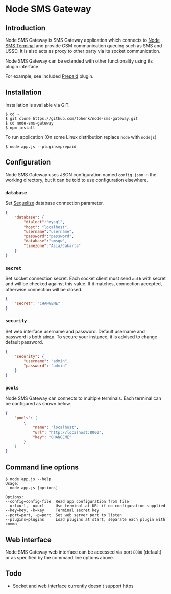 # Node SMS Gateway

## Introduction

Node SMS Gateway is SMS Gateway application which connects to
[Node SMS Terminal](https://github.com/tohenk/node-sms-terminal) and provide
GSM communication queuing such as SMS and USSD. It is also acts as proxy to
other party via its socket communication.

Node SMS Gateway can be extended with other functionality using its plugin
interface.

For example, see included [Prepaid](/plugins/prepaid.js) plugin.

## Installation

Installation is available via GIT.

```
$ cd ~
$ git clone https://github.com/tohenk/node-sms-gateway.git
$ cd node-sms-gateway
$ npm install
```

To run application (On some Linux distribution replace `node` with `nodejs`)

```
$ node app.js --plugins=prepaid
```

## Configuration

Node SMS Gateway uses JSON configuration named `config.json` in the working
directory, but it can be told to use configuration elsewhere.

### `database`

Set [Sequelize](http://docs.sequelizejs.com/) database connection parameter.

```json
{
    "database": {
        "dialect":"mysql",
        "host": "localhost",
        "username":"username",
        "password":"password",
        "database":"smsgw",
        "timezone":"Asia/Jakarta"
    }
}
```

### `secret`

Set socket connection secret. Each socket client must send `auth` with secret
and will be checked against this value. If it matches, connection accepted,
otherwise connection will be closed.

```json
{
    "secret": "CHANGEME"
}
```

### `security`

Set web interface username and password. Default username and password is both
`admin`. To secure your instance, it is advised to change default password.

```json
{
    "security": {
        "username": "admin",
        "password": "admin"
    }
}
```

### `pools`

Node SMS Gateway can connects to multiple terminals. Each terminal can be
configured as shown below.

```json
{
    "pools": [
        {
            "name": "localhost",
            "url": "http://localhost:8000",
            "key": "CHANGEME"
        }
    ]
}
```

## Command line options

```
$ node app.js --help
Usage:
  node app.js [options]

Options:
--config=config-file  Read app configuration from file
--url=url, -u=url     Use terminal at URL if no configuration supplied
--key=key, -k=key     Terminal secret key
--port=port, -p=port  Set web server port to listen
--plugins=plugins     Load plugins at start, separate each plugin with comma
```

## Web interface

Node SMS Gateway web interface can be accessed via port `8080` (default) or as
specified by the command line options above.

## Todo

- Socket and web interface currently doesn't support https